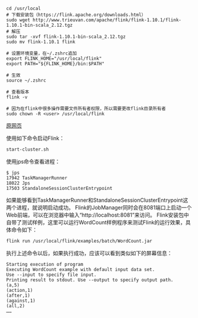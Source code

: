 ```
cd /usr/local
# 下载安装包（https://flink.apache.org/downloads.html）
sudo wget http://www.trieuvan.com/apache/flink/flink-1.10.1/flink-1.10.1-bin-scala_2.12.tgz
# 解压
sudo tar -xvf flink-1.10.1-bin-scala_2.12.tgz
sudo mv flink-1.10.1 flink

# 设置环境变量，在~/.zshrc追加
export FLINK_HOME="/usr/local/flink"
export PATH="${FLINK_HOME}/bin:$PATH"

# 生效
source ~/.zshrc

# 查看版本
flink -v

# 因为在flink中很多操作需要文件所有者权限，所以需要更改flink目录所有者
sudo chown -R <user> /usr/local/flink
```

[原网页](<http://dblab.xmu.edu.cn/blog/2507-2/>)

使用如下命令启动Flink：

```bash
start-cluster.sh
```

使用jps命令查看进程：

```
$ jps
17942 TaskManagerRunner
18022 Jps
17503 StandaloneSessionClusterEntrypoint
```

如果能够看到TaskManagerRunner和StandaloneSessionClusterEntrypoint这两个进程，就说明启动成功。
Flink的JobManager同时会在8081端口上启动一个Web前端，可以在浏览器中输入“http://localhost:8081”来访问。
Flink安装包中自带了测试样例，这里可以运行WordCount样例程序来测试Flink的运行效果，具体命令如下：

```bash
flink run /usr/local/flink/examples/batch/WordCount.jar
```

执行上述命令以后，如果执行成功，应该可以看到类似如下的屏幕信息：

```
Starting execution of program
Executing WordCount example with default input data set.
Use --input to specify file input.
Printing result to stdout. Use --output to specify output path.
(a,5)
(action,1)
(after,1)
(against,1)
(all,2)
……
```